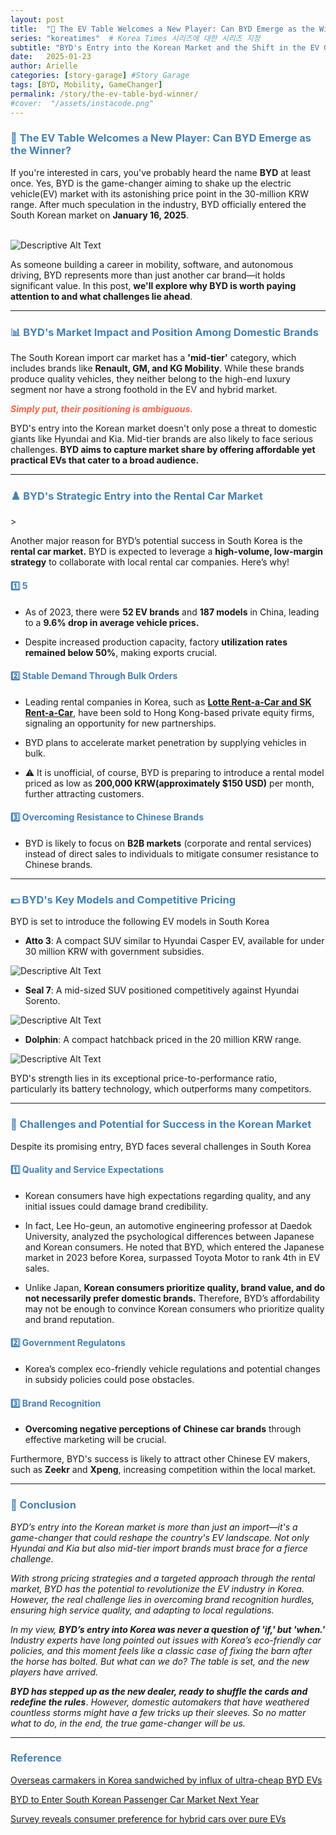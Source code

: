```yaml
---
layout: post
title:  "🎰 The EV Table Welcomes a New Player: Can BYD Emerge as the Winner?"
series: "koreatimes"  # Korea Times 시리즈에 대한 시리즈 지정
subtitle: "BYD's Entry into the Korean Market and the Shift in the EV Game"
date:   2025-01-23
author: Arielle
categories: [story-garage] #Story Garage
tags: [BYD, Mobility, GameChanger]
permalink: /story/the-ev-table-byd-winner/
#cover:  "/assets/instacode.png"
---
```


<html lang="en">
<head>
    <meta charset="UTF-8">
    <meta name="viewport" content="width=device-width, initial-scale=1.0">
    <title>Docker Study</title>
    <style>
        h2, h3, h4 {
            color: SteelBlue;
        }
    </style>
</head>
<body>
</body>
</html>


<h3>🎲 The EV Table Welcomes a New Player: Can BYD Emerge as the Winner?</h3>

If you're interested in cars, you've probably heard the name **BYD** at least once. Yes, BYD is the game-changer aiming to shake up the electric vehicle(EV) market with its astonishing price point in the 30-million KRW range. After much speculation in the industry, BYD officially entered the South Korean market on **January 16, 2025**. 

<br>

<img src="{{ '/assets/2025/0123/byd_logo.png' | relative_url }}" alt="Descriptive Alt Text" />

<br>

As someone building a career in mobility, software, and autonomous driving, BYD represents more than just another car brand—it holds significant value. In this post, **we'll explore why BYD is worth paying attention to and what challenges lie ahead**.

---

<h3>📊 BYD's Market Impact and Position Among Domestic Brands</h3>

The South Korean import car market has a **'mid-tier'** category, which includes brands like **Renault, GM, and KG Mobility**. While these brands produce quality vehicles, they neither belong to the high-end luxury segment nor have a strong foothold in the EV and hybrid market.

***<span style="color:tomato;">Simply put, their positioning is ambiguous.</span>***

BYD's entry into the Korean market doesn't only pose a threat to domestic giants like Hyundai and Kia. Mid-tier brands are also likely to face serious challenges. **BYD aims to capture market share by offering affordable yet practical EVs that cater to a broad audience.**

---

<h3>♟️ BYD's Strategic Entry into the Rental Car Market</h3>>

Another major reason for BYD’s potential success in South Korea is the **rental car market.** BYD is expected to leverage a **high-volume, low-margin strategy** to collaborate with local rental car companies. Here’s why!

<h4> 1️⃣ 5</h4>

- As of 2023, there were **52 EV brands** and **187 models** in China, leading to a **9.6% drop in average vehicle prices.**

- Despite increased production capacity, factory **utilization rates remained below 50%**, making exports crucial.

<h4> 2️⃣ Stable Demand Through Bulk Orders</h4>

- Leading rental companies in Korea, such as [**Lotte Rent-a-Car and SK Rent-a-Car**](https://www.kedglobal.com/private-equity/newsView/ked202412060001), have been sold to Hong Kong-based private equity firms, signaling an opportunity for new partnerships.

- BYD plans to accelerate market penetration by supplying vehicles in bulk.

- ⚠️ It is unofficial, of course, BYD is preparing to introduce a rental model priced as low as **200,000 KRW(approximately $150 USD)** per month, further attracting customers.


<h4> 3️⃣ Overcoming Resistance to Chinese Brands</h4>

- BYD is likely to focus on **B2B markets** (corporate and rental services) instead of direct sales to individuals to mitigate consumer resistance to Chinese brands.

---

<h3>💵 BYD's Key Models and Competitive Pricing</h3>

BYD is set to introduce the following EV models in South Korea

- **Atto 3**: A compact SUV similar to Hyundai Casper EV, available for under 30 million KRW with government subsidies.

<img src="{{ '/assets/2025/0123/atto3.png' | relative_url }}" alt="Descriptive Alt Text" />

- **Seal 7**: A mid-sized SUV positioned competitively against Hyundai Sorento.

<img src="{{ '/assets/2025/0123/seal7.jpg' | relative_url }}" alt="Descriptive Alt Text" />

- **Dolphin**: A compact hatchback priced in the 20 million KRW range.

<img src="{{ '/assets/2025/0123/dolphin.png' | relative_url }}" alt="Descriptive Alt Text" />

BYD's strength lies in its exceptional price-to-performance ratio, particularly its battery technology, which outperforms many competitors.

---

<h3>🚀 Challenges and Potential for Success in the Korean Market</h3>

Despite its promising entry, BYD faces several challenges in South Korea

<h4> 1️⃣ Quality and Service Expectations</h4>

- Korean consumers have high expectations regarding quality, and any initial issues could damage brand credibility.

- In fact, Lee Ho-geun, an automotive engineering professor at Daedok University, analyzed the psychological differences between Japanese and Korean consumers. He noted that BYD, which entered the Japanese market in 2023 before Korea, surpassed Toyota Motor to rank 4th in EV sales.

- Unlike Japan, **Korean consumers prioritize quality, brand value, and do not necessarily prefer domestic brands.** Therefore, BYD’s affordability may not be enough to convince Korean consumers who prioritize quality and brand reputation.

<h4> 2️⃣ Government Regulatons</h4>

- Korea’s complex eco-friendly vehicle regulations and potential changes in subsidy policies could pose obstacles.

<h4> 3️⃣ Brand Recognition</h4>

- **Overcoming negative perceptions of Chinese car brands** through effective marketing will be crucial.

Furthermore, BYD's success is likely to attract other Chinese EV makers, such as **Zeekr** and **Xpeng**, increasing competition within the local market.

---

<h3>🏁 Conclusion</h3>

*BYD’s entry into the Korean market is more than just an import—it's a game-changer that could reshape the country's EV landscape. Not only Hyundai and Kia but also mid-tier import brands must brace for a fierce challenge.*

*With strong pricing strategies and a targeted approach through the rental market, BYD has the potential to revolutionize the EV industry in Korea. However, the real challenge lies in overcoming brand recognition hurdles, ensuring high service quality, and adapting to local regulations.*

*In my view, **BYD’s entry into Korea was never a question of 'if,' but 'when.'*** *Industry experts have long pointed out issues with Korea’s eco-friendly car policies, and this moment feels like a classic case of fixing the barn after the horse has bolted. But what can we do? The table is set, and the new players have arrived.*

***BYD has stepped up as the new dealer, ready to shuffle the cards and redefine the rules***. *However, domestic automakers that have weathered countless storms might have a few tricks up their sleeves. So no matter what to do, in the end, the true game-changer will be us.*



---
### Reference

[Overseas carmakers in Korea sandwiched by influx of ultra-cheap BYD EVs](https://www.koreatimes.co.kr/www/tech/2025/01/419_390859.html)

[BYD to Enter South Korean Passenger Car Market Next Year](https://www.businesskorea.co.kr/news/articleView.html?idxno=229280&utm_source=chatgpt.com)

[Survey reveals consumer preference for hybrid cars over pure EVs](https://www.kedglobal.com/electric-vehicles/newsView/ked202302100017?utm_source=chatgpt.com)